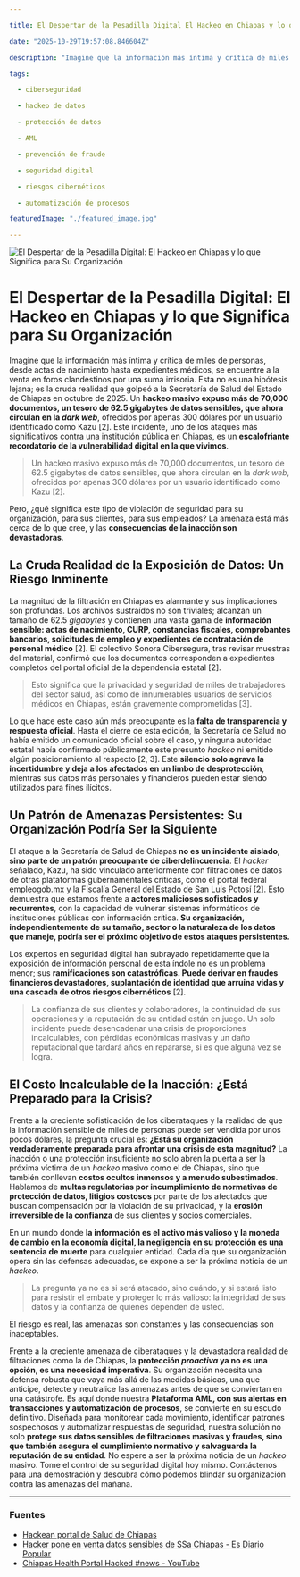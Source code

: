 ```yaml
---

title: El Despertar de la Pesadilla Digital El Hackeo en Chiapas y lo que Significa para Su Organización

date: "2025-10-29T19:57:08.846604Z"

description: "Imagine que la información más íntima y crítica de miles de personas, desde actas de nacimiento hasta expedientes médicos, se encuentre a la venta en..."

tags:

  - ciberseguridad

  - hackeo de datos

  - protección de datos

  - AML

  - prevención de fraude

  - seguridad digital

  - riesgos cibernéticos

  - automatización de procesos

featuredImage: "./featured_image.jpg"

---
```


![El Despertar de la Pesadilla Digital: El Hackeo en Chiapas y lo que Significa para Su Organización](./featured_image.jpg)

# El Despertar de la Pesadilla Digital: El Hackeo en Chiapas y lo que Significa para Su Organización

Imagine que la información más íntima y crítica de miles de personas, desde actas de nacimiento hasta expedientes médicos, se encuentre a la venta en foros clandestinos por una suma irrisoria. Esta no es una hipótesis lejana; es la cruda realidad que golpeó a la Secretaría de Salud del Estado de Chiapas en octubre de 2025. Un **hackeo masivo expuso más de 70,000 documentos, un tesoro de 62.5 gigabytes de datos sensibles, que ahora circulan en la *dark web***, ofrecidos por apenas 300 dólares por un usuario identificado como Kazu [2]. Este incidente, uno de los ataques más significativos contra una institución pública en Chiapas, es un **escalofriante recordatorio de la vulnerabilidad digital en la que vivimos**.

> Un hackeo masivo expuso más de 70,000 documentos, un tesoro de 62.5 gigabytes de datos sensibles, que ahora circulan en la *dark web*, ofrecidos por apenas 300 dólares por un usuario identificado como Kazu [2].

Pero, ¿qué significa este tipo de violación de seguridad para su organización, para sus clientes, para sus empleados? La amenaza está más cerca de lo que cree, y las **consecuencias de la inacción son devastadoras**.

## La Cruda Realidad de la Exposición de Datos: Un Riesgo Inminente

La magnitud de la filtración en Chiapas es alarmante y sus implicaciones son profundas. Los archivos sustraídos no son triviales; alcanzan un tamaño de 62.5 *gigabytes* y contienen una vasta gama de **información sensible: actas de nacimiento, CURP, constancias fiscales, comprobantes bancarios, solicitudes de empleo y expedientes de contratación de personal médico** [2]. El colectivo Sonora Cibersegura, tras revisar muestras del material, confirmó que los documentos corresponden a expedientes completos del portal oficial de la dependencia estatal [2].

> Esto significa que la privacidad y seguridad de miles de trabajadores del sector salud, así como de innumerables usuarios de servicios médicos en Chiapas, están gravemente comprometidas [3].

Lo que hace este caso aún más preocupante es la **falta de transparencia y respuesta oficial**. Hasta el cierre de esta edición, la Secretaría de Salud no había emitido un comunicado oficial sobre el caso, y ninguna autoridad estatal había confirmado públicamente este presunto *hackeo* ni emitido algún posicionamiento al respecto [2, 3]. Este **silencio solo agrava la incertidumbre y deja a los afectados en un limbo de desprotección**, mientras sus datos más personales y financieros pueden estar siendo utilizados para fines ilícitos.

## Un Patrón de Amenazas Persistentes: Su Organización Podría Ser la Siguiente

El ataque a la Secretaría de Salud de Chiapas **no es un incidente aislado, sino parte de un patrón preocupante de ciberdelincuencia**. El *hacker* señalado, Kazu, ha sido vinculado anteriormente con filtraciones de datos de otras plataformas gubernamentales críticas, como el portal federal empleogob.mx y la Fiscalía General del Estado de San Luis Potosí [2]. Esto demuestra que estamos frente a **actores maliciosos sofisticados y recurrentes**, con la capacidad de vulnerar sistemas informáticos de instituciones públicas con información crítica. **Su organización, independientemente de su tamaño, sector o la naturaleza de los datos que maneje, podría ser el próximo objetivo de estos ataques persistentes.**

Los expertos en seguridad digital han subrayado repetidamente que la exposición de información personal de esta índole no es un problema menor; sus **ramificaciones son catastróficas. Puede derivar en fraudes financieros devastadores, suplantación de identidad que arruina vidas y una cascada de otros riesgos cibernéticos** [2].

> La confianza de sus clientes y colaboradores, la continuidad de sus operaciones y la reputación de su entidad están en juego. Un solo incidente puede desencadenar una crisis de proporciones incalculables, con pérdidas económicas masivas y un daño reputacional que tardará años en repararse, si es que alguna vez se logra.

## El Costo Incalculable de la Inacción: ¿Está Preparado para la Crisis?

Frente a la creciente sofisticación de los ciberataques y la realidad de que la información sensible de miles de personas puede ser vendida por unos pocos dólares, la pregunta crucial es: **¿Está su organización verdaderamente preparada para afrontar una crisis de esta magnitud?** La inacción o una protección insuficiente no solo abren la puerta a ser la próxima víctima de un *hackeo* masivo como el de Chiapas, sino que también conllevan **costos ocultos inmensos y a menudo subestimados**. Hablamos de **multas regulatorias por incumplimiento de normativas de protección de datos, litigios costosos** por parte de los afectados que buscan compensación por la violación de su privacidad, y la **erosión irreversible de la confianza** de sus clientes y socios comerciales.

En un mundo donde **la información es el activo más valioso y la moneda de cambio en la economía digital, la negligencia en su protección es una sentencia de muerte** para cualquier entidad. Cada día que su organización opera sin las defensas adecuadas, se expone a ser la próxima noticia de un *hackeo*.

> La pregunta ya no es si será atacado, sino cuándo, y si estará listo para resistir el embate y proteger lo más valioso: la integridad de sus datos y la confianza de quienes dependen de usted.

El riesgo es real, las amenazas son constantes y las consecuencias son inaceptables.

Frente a la creciente amenaza de ciberataques y la devastadora realidad de filtraciones como la de Chiapas, la **protección *proactiva* ya no es una opción, es una necesidad imperativa**. Su organización necesita una defensa robusta que vaya más allá de las medidas básicas, una que anticipe, detecte y neutralice las amenazas antes de que se conviertan en una catástrofe. Es aquí donde nuestra **Plataforma AML, con sus alertas en transacciones y automatización de procesos**, se convierte en su escudo definitivo. Diseñada para monitorear cada movimiento, identificar patrones sospechosos y automatizar respuestas de seguridad, nuestra solución no solo **protege sus datos sensibles de filtraciones masivas y fraudes, sino que también asegura el cumplimiento normativo y salvaguarda la reputación de su entidad**. No espere a ser la próxima noticia de un *hackeo* masivo. Tome el control de su seguridad digital hoy mismo. Contáctenos para una demostración y descubra cómo podemos blindar su organización contra las amenazas del mañana.

---

### Fuentes

* [Hackean portal de Salud de Chiapas](https://alertachiapas.com/2025/10/27/hackean-portal-de-salud-de-chiapas/)
* [Hacker pone en venta datos sensibles de SSa Chiapas - Es Diario Popular](https://esdiario.com.mx/hacker-pone-en-venta-datos-sensibles-de-ssa-chiapas/)
* [Chiapas Health Portal Hacked #news - YouTube](https://www.youtube.com/shorts/Viqw51uD49M)